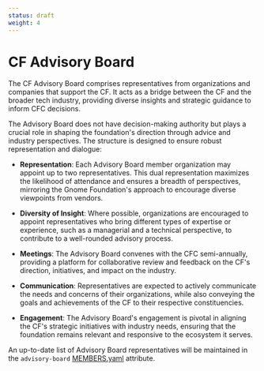 ```yaml
---
status: draft
weight: 4
---
```

# CF Advisory Board

The CF Advisory Board comprises representatives from organizations and companies that support the CF. It acts as a bridge between the CF and the broader tech industry, providing diverse insights and strategic guidance to inform CFC decisions.

The Advisory Board does not have decision-making authority but plays a crucial role in shaping the foundation's direction through advice and industry perspectives. The structure is designed to ensure robust representation and dialogue:

- **Representation**: Each Advisory Board member organization may appoint up to two representatives. This dual representation maximizes the likelihood of attendance and ensures a breadth of perspectives, mirroring the Gnome Foundation's approach to encourage diverse viewpoints from vendors.

- **Diversity of Insight**: Where possible, organizations are encouraged to appoint representatives who bring different types of expertise or experience, such as a managerial and a technical perspective, to contribute to a well-rounded advisory process.

- **Meetings**: The Advisory Board convenes with the CFC semi-annually, providing a platform for collaborative review and feedback on the CF's direction, initiatives, and impact on the industry.

- **Communication**: Representatives are expected to actively communicate the needs and concerns of their organizations, while also conveying the goals and achievements of the CF to their respective constituencies.

- **Engagement**: The Advisory Board's engagement is pivotal in aligning the CF's strategic initiatives with industry needs, ensuring that the foundation remains relevant and responsive to the ecosystem it serves.

An up-to-date list of Advisory Board representatives will be maintained in the `advisory-board` [MEMBERS.yaml][] attribute.

[MEMBERS.yaml]: https://github.com/commonhaus/foundation-draft/blob/main/MEMBERS.yaml